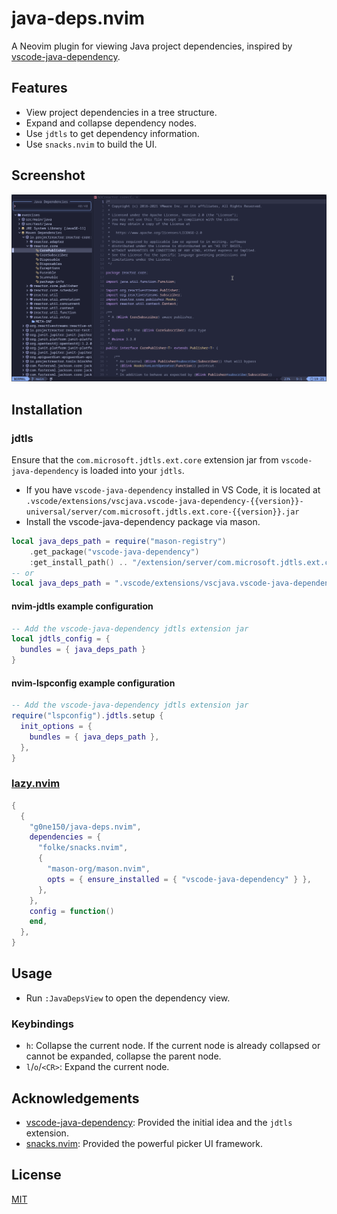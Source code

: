 # java-deps.nvim

A Neovim plugin for viewing Java project dependencies, inspired by [vscode-java-dependency](https://github.com/microsoft/vscode-java-dependency).

## Features

- View project dependencies in a tree structure.
- Expand and collapse dependency nodes.
- Use `jdtls` to get dependency information.
- Use `snacks.nvim` to build the UI.

## Screenshot

![java-deps.nvim screenshot](images/2025-07-08-192153_hyprshot.png)

## Installation

### jdtls

Ensure that the `com.microsoft.jdtls.ext.core` extension jar from `vscode-java-dependency` is loaded into your `jdtls`.

- If you have `vscode-java-dependency` installed in VS Code, it is located at `.vscode/extensions/vscjava.vscode-java-dependency-{{version}}-universal/server/com.microsoft.jdtls.ext.core-{{version}}.jar`
- Install the vscode-java-dependency package via mason.

```lua
local java_deps_path = require("mason-registry")
    .get_package("vscode-java-dependency")
    :get_install_path() .. "/extension/server/com.microsoft.jdtls.ext.core-*.jar"
-- or
local java_deps_path = ".vscode/extensions/vscjava.vscode-java-dependency-{{version}}-universal/server/com.microsoft.jdtls.ext.core-{{version}}.jar"
```

#### nvim-jdtls example configuration

```lua
-- Add the vscode-java-dependency jdtls extension jar
local jdtls_config = {
  bundles = { java_deps_path }
}
```

#### nvim-lspconfig example configuration

```lua
-- Add the vscode-java-dependency jdtls extension jar
require("lspconfig").jdtls.setup {
  init_options = {
    bundles = { java_deps_path },
  },
}
```

### [lazy.nvim](https://github.com/folke/lazy.nvim)

```lua
{
  {
    "g0ne150/java-deps.nvim",
    dependencies = {
      "folke/snacks.nvim",
      {
        "mason-org/mason.nvim",
        opts = { ensure_installed = { "vscode-java-dependency" } },
      },
    },
    config = function()
    end,
  },
}
```

## Usage

- Run `:JavaDepsView` to open the dependency view.

### Keybindings

- `h`: Collapse the current node. If the current node is already collapsed or cannot be expanded, collapse the parent node.
- `l`/`o`/`<CR>`: Expand the current node.

## Acknowledgements

- [vscode-java-dependency](https://github.com/microsoft/vscode-java-dependency): Provided the initial idea and the `jdtls` extension.
- [snacks.nvim](https://github.com/folke/snacks.nvim): Provided the powerful picker UI framework.

## License

[MIT](./LICENSE)
